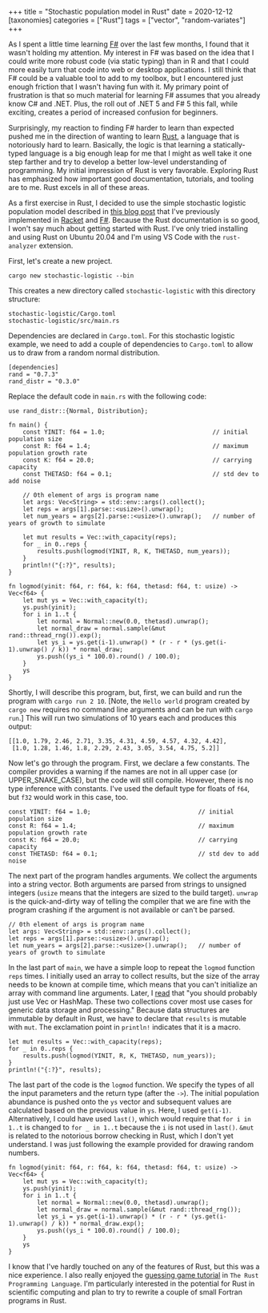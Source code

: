 +++
title = "Stochastic population model in Rust"
date = 2020-12-12
[taxonomies]
categories = ["Rust"]
tags = ["vector", "random-variates"]
+++

As I spent a little time learning [F#](https://fsharp.org/) over the last few months, I found that it wasn't holding my attention. My interest in F# was based on the idea that I could write more robust code (via static typing) than in R and that I could more easily turn that code into web or desktop applications. I still think that F# could be a valuable tool to add to my toolbox, but I encountered just enough friction that I wasn't having fun with it. My primary point of frustration is that so much material for learning F# assumes that you already know C# and .NET. Plus, the roll out of .NET 5 and F# 5 this fall, while exciting, creates a period of increased confusion for beginners. 

<!-- more -->

Surprisingly, my reaction to finding F# harder to learn than expected pushed me in the direction of wanting to learn [Rust](https://www.rust-lang.org/), a language that is notoriously hard to learn. Basically, the logic is that learning a statically-typed language is a big enough leap for me that I might as well take it one step farther and try to develop a better low-level understanding of programming. My initial impression of Rust is very favorable. Exploring Rust has emphasized how important good documentation, tutorials, and tooling are to me. Rust excels in all of these areas. 

As a first exercise in Rust, I decided to use the simple stochastic logistic population model described in [this blog post](https://www.seascapemodels.org/rstats/2017/02/26/speeding-up-sims.html) that I've previously implemented in [Racket](/stochastic-population-model-r-racket/) and [F#](/stochastic-population-model-fsharp/). Because the Rust documentation is so good, I won't say much about getting started with Rust. I've only tried installing and using Rust on Ubuntu 20.04 and I'm using VS Code with the `rust-analyzer` extension. 

First, let's create a new project.

```
cargo new stochastic-logistic --bin
```

This creates a new directory called `stochastic-logistic` with this directory structure:

```
stochastic-logistic/Cargo.toml
stochastic-logistic/src/main.rs
```

Dependencies are declared in `Cargo.toml`. For this stochastic logistic example, we need to add a couple of dependencies to `Cargo.toml` to allow us to draw from a random normal distribution.

```
[dependencies]
rand = "0.7.3"
rand_distr = "0.3.0"
```

Replace the default code in `main.rs` with the following code:

```
use rand_distr::{Normal, Distribution};

fn main() {
    const YINIT: f64 = 1.0;                              // initial population size
    const R: f64 = 1.4;                                  // maximum population growth rate
    const K: f64 = 20.0;                                 // carrying capacity
    const THETASD: f64 = 0.1;                            // std dev to add noise
    
    // 0th element of args is program name
    let args: Vec<String> = std::env::args().collect();
    let reps = args[1].parse::<usize>().unwrap();           
    let num_years = args[2].parse::<usize>().unwrap();   // number of years of growth to simulate
    
    let mut results = Vec::with_capacity(reps);
    for _ in 0..reps {
        results.push(logmod(YINIT, R, K, THETASD, num_years));
    }
    println!("{:?}", results);
}

fn logmod(yinit: f64, r: f64, k: f64, thetasd: f64, t: usize) -> Vec<f64> {
    let mut ys = Vec::with_capacity(t);
    ys.push(yinit);
    for i in 1..t {
        let normal = Normal::new(0.0, thetasd).unwrap();
        let normal_draw = normal.sample(&mut rand::thread_rng()).exp();
        let ys_i = ys.get(i-1).unwrap() * (r - r * (ys.get(i-1).unwrap() / k)) * normal_draw;
        ys.push((ys_i * 100.0).round() / 100.0);
    }
    ys
}
```

Shortly, I will describe this program, but, first, we can build and run the program with `cargo run 2 10`. [Note, the `Hello world` program created by `cargo new` requires no command line arguments and can be run with `cargo run`.] This will run two simulations of 10 years each and produces this output:

```
[[1.0, 1.79, 2.46, 2.71, 3.35, 4.31, 4.59, 4.57, 4.32, 4.42], 
 [1.0, 1.28, 1.46, 1.8, 2.29, 2.43, 3.05, 3.54, 4.75, 5.2]]
```

Now let's go through the program. First, we declare a few constants. The compiler provides a warning if the names are not in all upper case (or UPPER_SNAKE_CASE), but the code will still compile. However, there is no type inference with constants. I've used the default type for floats of `f64`, but `f32` would work in this case, too.

```
const YINIT: f64 = 1.0;                              // initial population size
const R: f64 = 1.4;                                  // maximum population growth rate
const K: f64 = 20.0;                                 // carrying capacity
const THETASD: f64 = 0.1;                            // std dev to add noise
```

The next part of the program handles arguments. We collect the arguments into a string vector. Both arguments are parsed from strings to unsigned integers (`usize` means that the integers are sized to the build target). `unwrap` is the quick-and-dirty way of telling the compiler that we are fine with the program crashing if the argument is not available or can't be parsed.  

```
// 0th element of args is program name
let args: Vec<String> = std::env::args().collect();
let reps = args[1].parse::<usize>().unwrap();           
let num_years = args[2].parse::<usize>().unwrap();   // number of years of growth to simulate
```

In the last part of `main`, we have a simple loop to repeat the `logmod` function `reps` times. I initially used an array to collect results, but the size of the array needs to be known at compile time, which means that you can't initialize an array with command line arguments. Later, I [read](https://doc.rust-lang.org/std/collections/index.html) that "you should probably just use Vec or HashMap. These two collections cover most use cases for generic data storage and processing." Because data structures are immutable by default in Rust, we have to declare that `results` is mutable with `mut`. The exclamation point in `println!` indicates that it is a macro. 

```
let mut results = Vec::with_capacity(reps);
for _ in 0..reps {
    results.push(logmod(YINIT, R, K, THETASD, num_years));
}
println!("{:?}", results);
```

The last part of the code is the `logmod` function. We specify the types of all the input parameters and the return type (after the `->`). The initial population abundance is pushed onto the `ys` vector and subsequent values are calculated based on the previous value in `ys`. Here, I used `get(i-1)`. Alternatively, I could have used `last()`, which would require that `for i in 1..t` is changed to `for _ in 1..t` because the `i` is not used in `last()`. `&mut` is related to the notorious borrow checking in Rust, which I don't yet understand. I was just following the example provided for drawing random numbers. 

```
fn logmod(yinit: f64, r: f64, k: f64, thetasd: f64, t: usize) -> Vec<f64> {
    let mut ys = Vec::with_capacity(t);
    ys.push(yinit);
    for i in 1..t {
        let normal = Normal::new(0.0, thetasd).unwrap();
        let normal_draw = normal.sample(&mut rand::thread_rng());
        let ys_i = ys.get(i-1).unwrap() * (r - r * (ys.get(i-1).unwrap() / k)) * normal_draw.exp();
        ys.push((ys_i * 100.0).round() / 100.0);
    }
    ys
}
```

I know that I've hardly touched on any of the features of Rust, but this was a nice experience. I also really enjoyed the [guessing game tutorial](https://doc.rust-lang.org/book/ch02-00-guessing-game-tutorial.html) in `The Rust Programming Language`. I'm particularly interested in the potential for Rust in scientific computing and plan to try to rewrite a couple of small Fortran programs in Rust. 